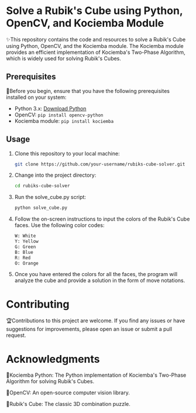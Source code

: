 # Solve a Rubik's Cube using Python, OpenCV, and Kociemba Module

✨This repository contains the code and resources to solve a Rubik's Cube using Python, OpenCV, and the Kociemba module. The Kociemba module provides an efficient implementation of Kociemba's Two-Phase Algorithm, which is widely used for solving Rubik's Cubes.

## Prerequisites

🎁Before you begin, ensure that you have the following prerequisites installed on your system:

- Python 3.x: [Download Python](https://www.python.org/downloads/)
- OpenCV: `pip install opencv-python`
- Kociemba module: `pip install kociemba`

## Usage

1. Clone this repository to your local machine:

   ```bash
   git clone https://github.com/your-username/rubiks-cube-solver.git
2. Change into the project directory:
    ```bash
   cd rubiks-cube-solver 
3. Run the solve_cube.py script:
   ```bash
   python solve_cube.py
4. Follow the on-screen instructions to input the colors of the Rubik's Cube faces. Use the following color codes:
    ```bash
    W: White
    Y: Yellow
    G: Green
    B: Blue
    R: Red
    O: Orange
5. Once you have entered the colors for all the faces, the program will analyze the cube and provide a solution in the form of move notations.

# Contributing

🏆Contributions to this project are welcome. If you find any issues or have suggestions for improvements, please open an issue or submit a pull request.

# Acknowledgments

🎃Kociemba Python: The Python implementation of Kociemba's Two-Phase Algorithm for solving Rubik's Cubes.

🎃OpenCV: An open-source computer vision library.

🎃Rubik's Cube: The classic 3D combination puzzle.
